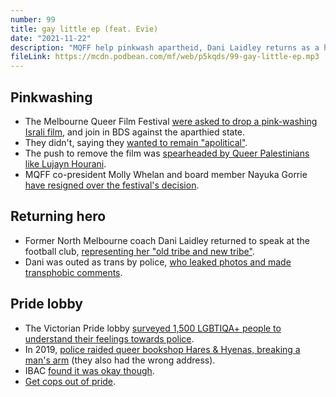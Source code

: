 ```yaml
---
number: 99
title: gay little ep (feat. Evie)
date: "2021-11-22"
description: "MQFF help pinkwash apartheid, Dani Laidley returns as a hero, and the Victorian Pride Lobby release a report on LGBTIQA+ people's feelings toward police."
fileLink: https://mcdn.podbean.com/mf/web/p5kqds/99-gay-little-ep.mp3
---
```


## Pinkwashing

- The Melbourne Queer Film Festival [were asked to drop a pink-washing Israli film](https://www.vice.com/en/article/akvg3j/israel-pinkwashing-melbourne-queer-film-festival), and join in BDS against the aparthied state.
- They didn't, saying they [wanted to remain "apolitical"](https://mqff.com.au/media-statement-response-to-the-screening-of-an-israeli-film/).
- The push to remove the film was [spearheaded by Queer Palestinians like Lujayn Hourani](https://www.3cr.org.au/inyaface/episode-202111191600/lujayn-hourani-pinkwashing-and-melbourne-queer-film-festival-simona).
- MQFF co-president Molly Whelan and board member Nayuka Gorrie [have resigned over the festival's decision](https://www.pedestrian.tv/news/melbourne-queer-film-festival-the-swimmer-palestine-israel-pinkwashing/).

## Returning hero

- Former North Melbourne coach Dani Laidley returned to speak at the football club, [representing her "old tribe and new tribe"](https://www.theage.com.au/sport/afl/my-old-tribe-and-my-new-dani-laidley-s-debt-to-her-north-teammates-and-the-club-s-to-her-20211118-p59a38.html).
- Dani was outed as trans by police, [who leaked photos and made transphobic comments](https://www.theage.com.au/national/victoria/ibac-probes-claims-police-shared-dani-laidley-photo-and-transphobic-comments-20211110-p597s5.html).

## Pride lobby

- The Victorian Pride lobby [surveyed 1,500 LGBTIQA+ people to understand their feelings towards police](https://www.vicpridelobby.org/download/upholding-our-rights-lgbtiqa-attitudes-towards-and-experiences-with-police/).
- In 2019, [police raided queer bookshop Hares & Hyenas, breaking a man's arm](https://www.thesaturdaypaper.com.au/news/law-crime/2019/05/18/police-raid-hares-hyenas-building/15581016008157) (they also had the wrong address).
- IBAC [found it was okay though](https://www.abc.net.au/news/2021-11-17/high-distrust-of-law-enforcement-in-lgbtiq-communities/13635376).
- [Get cops out of pride](https://pinkadvocate.com/2021/11/16/most-lgbtiqa-people-want-uniformed-police-out-of-pride-report/).
